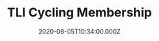 ---
layout: layouts/membership.njk
title: TLI Cycling Membership
date: 2020-08-05T10:34:00.000Z
permalink: /membership/index.html
eleventyNavigation:
  key: Membership
  order: 3
annualMembership:
  title: Annual Membership
  body: >
    Membership of TLI Cycling is available to everybody aged 6 years and over and costs £15 for those aged 18 and over, £10 for those aged 16 or 17 and is free to under 16-year-olds. Full membership is on an annual basis, with the year commencing on the 1st of February, and is mandatory if you wish to compete in events on the open road. Day Membership is also available for off-road and closed circuit events at a cost of £10 (again free for those under 16) and allows you to compete in a single event, or multiple events on the same day.
    Benefits of annual membership for Junior and Senior members include public limited liability cover while out training and while involved in other TLI Cycling recognised activities such as club riding. It does not cover commuting and/or travelling between home and a place of work.


    TLI Cycling is a voluntary organisation, run by its members for the benefit of our members and as such, as a member, you are expected to be involved in our day to day activities and may be required to at least occasionally help out with the organisation or marshalling of events.
dayMembership:
  title: Day Membership
  body: >
    Fancy having a go at cycle racing but don’t yet want to make the committment of applying for annual membership of TLI Cycling?

    For certain closed-circuit races or off-road events, the organiser may allow you to compete as a TLI Cycling Day Member for only £10.00 (plus the cost of the race entry fee and any administration charge that the organiser may add), although for those aged under 18 years of age Day membership is free. This qualifies you a for ride in any one of the events that are organized in the UK throughout the year which are open to Day Members, although due to demand we can’t guarantee that you will be able to enter some of the more popular events which are often fully subscribed several weeks ahead of the date of the race, and where preference is given to full members.

    Day membership must be taken out for each day of a closed-circuit or off-road multi-stage race, but membership covers all stages on the same day (i.e. a time trial stage and a road race stage).


    To join as a Day Member please go to the [downloads](/downloads/) section of this website to download a copy of the Event Entry & Day Membership application form.

    Certain type of events such as circuit or cyclo-cross races, where the size of the field may not be limited, may allow you to turn up and enter on the day, but please do not rely on this! The event organiser probably has enough to worry about!

    You must present yourself to Race Control with a fully completed Event Entry & Day Membership application form at least 45 minutes before the start. Otherwise no ride!

    Do not expect the event organiser to have copies of the application form. It’s your responsibility to download one!
ageCategories:
  title: Age Categories
  body:
membershipFees:
  title: Membership Fees

---